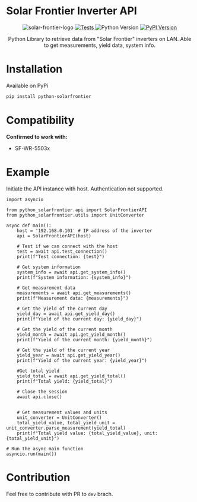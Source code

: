 # Solar Frontier Inverter API

<div align="center">

  <img src="https://github.com/ernestasga/python-solarfrontier/tree/main/image/solar-frontier-logo.png" alt="solar-frontier-logo" >

  <a href="https://github.com/ernestasga/python-solarfrontier/actions/workflows/test.yml">
    <img src="https://github.com/ernestasga/python-solarfrontier/actions/workflows/test.yml/badge.svg" alt="Tests">
  </a>
  <img src="https://img.shields.io/badge/python-3.8+-blue.svg" alt="Python Version">
  <a href="https://pypi.org/project/python-solarfrontier/">
    <img src="https://img.shields.io/pypi/v/python-solarfrontier.svg" alt="PyPI Version">
  </a>

</div>
<p align="center">
  Python Library to retrieve data from "Solar Frontier" inverters on LAN. Able to get measurements, yield data, system info.
</p>


# Installation
Available on PyPi
```bash
pip install python-solarfrontier
```

# Compatibility
**Confirmed to work with:**

* SF-WR-5503x

# Example
Initiate the API instance with host. Authentication not supported.

```
import asyncio

from python_solarfrontier.api import SolarFrontierAPI
from python_solarfrontier.utils import UnitConverter

async def main():
    host = '192.168.0.101' # IP address of the inverter
    api = SolarFrontierAPI(host)

    # Test if we can connect with the host
    test = await api.test_connection()
    print(f"Test connection: {test}")

    # Get system information
    system_info = await api.get_system_info()
    print(f"System information: {system_info}")

    # Get measurement data
    measurements = await api.get_measurements()
    print(f"Measurement data: {measurements}")

    # Get the yield of the current day
    yield_day = await api.get_yield_day()
    print(f"Yield of the current day: {yield_day}")

    # Get the yield of the current month
    yield_month = await api.get_yield_month()
    print(f"Yield of the current month: {yield_month}")

    # Get the yield of the current year
    yield_year = await api.get_yield_year()
    print(f"Yield of the current year: {yield_year}")

    #Get total yield
    yield_total = await api.get_yield_total()
    print(f"Total yield: {yield_total}")

    # Close the session
    await api.close()


    # Get measurement values and units
    unit_converter = UnitConverter()
    total_yield_value, total_yield_unit = unit_converter.parse_measurement(yield_total)
    print(f"Total yield value: {total_yield_value}, unit: {total_yield_unit}")

# Run the async main function
asyncio.run(main())
```

# Contribution
Feel free to contribute with PR to `dev` brach.